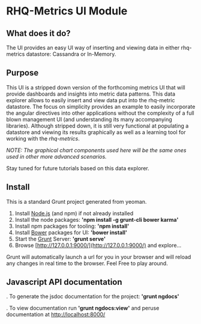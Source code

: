 # RHQ-Metrics UI Module

## What does it do?
The UI provides an easy UI way of inserting and viewing data in either rhq-metrics datastore: Cassandra or In-Memory.

## Purpose
This UI is a stripped down version of the forthcoming  metrics UI that will provide dashboards and insights into metric data patterns. This data explorer allows to easily insert and view data put into the rhq-metric datastore. The focus on simplicity provides an example to easily incorporate the angular directives into other applications without the complexity of a full blown management UI
(and understanding its many accompanying libraries). Although stripped down, it is still very functional at populating a datastore and viewing its results graphically as well as a learning tool for working with the *rhq-metrics*.

_NOTE: The graphical chart components used here will be the same ones used in other more advanced scenarios._

Stay tuned for future tutorials based on this data explorer.

## Install
This is a standard Grunt project generated from yeoman. 

1. Install [Node.js](http://nodejs.org)  (and npm) if not already installed
2. Install the node packages: **'npm install -g grunt-cli bower karma'**
3. Install npm packages for tooling: **'npm install'**
4. Install [Bower](http://bower.io) packages for UI: **'bower install'**
5. Start the [Grunt](http://gruntjs.com) Server: **'grunt serve'**
6. Browse [http://127.0.0.1:9000/](http://127.0.0.1:9000/) and explore...

Grunt will automatically launch a url for you in your browser and will reload any changes in real time to the browser. Feel Free to play around.

## Javascript API documentation

. To generate the jsdoc documentation for the project: **'grunt ngdocs'**

. To view documentation run **'grunt ngdocs:view'** and peruse documentation at [http://localhost:8000/](http://localhost:8000/)

